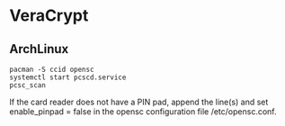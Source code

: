
# VeraCrypt

## ArchLinux

```
pacman -S ccid opensc
systemctl start pcscd.service
pcsc_scan
```

If the card reader does not have a PIN pad, append the line(s) and set enable_pinpad = false in the opensc configuration file /etc/opensc.conf.
